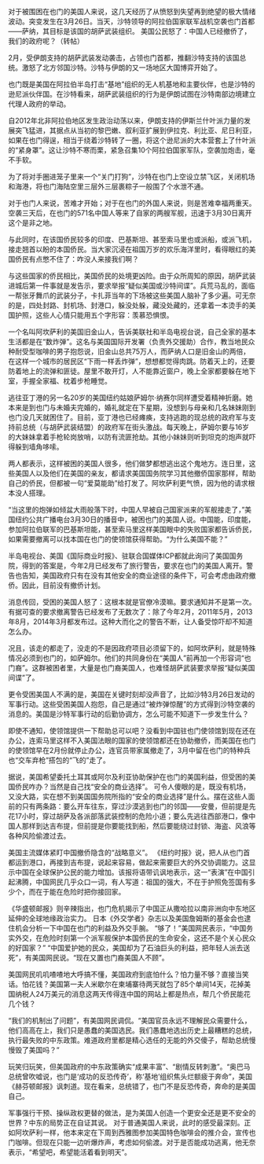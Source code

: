 对于被围困在也门的美国人来说，这几天经历了从愤怒到失望再到绝望的极大情绪波动。突变发生在3月26日。当天，沙特领导的阿拉伯国家联军战机空袭也门首都——萨纳，其目标是该国的胡萨武装组织。
美国公民怒了：中国人已经撤侨了，我们的政府呢？（转帖）


2月，受伊朗支持的胡萨武装发动袭击，占领也门首都，推翻沙特支持的该国总统。激怒了北方邻国沙特。沙特与伊朗的又一场地区大国博弈开始了。

也门既是美国在阿拉伯半岛打击“基地”组织的无人机基地和主要伙伴，也是沙特的逊尼派伙伴国。在沙特看来，胡萨武装组织的行为是伊朗试图在沙特南部边境建立代理人政府的举动。


自2012年北非阿拉伯地区发生政治动荡以来，伊朗支持的伊斯兰什叶派力量的发展突飞猛进，其据点从当初的黎巴嫩、叙利亚扩展到伊拉克、利比亚、尼日利亚，如果在也门得逞，相当于绕着沙特转了一圈，将这个逊尼派的大本营套上了什叶派的“紧身罩”。这让沙特不寒而栗，紧急召集10个阿拉伯国家军队，空袭加炮击，毫不手软。


为了将对手圈进笼子里来一个“关门打狗”，沙特在也门上空设立禁飞区，关闭机场和海港，将也门海陆空里三层外三层裹粽子一般围了个水泄不通。


对于也门人来说，苦难才开始；对于在也门的外国人来说，则是苦难幸福两重天。空袭三天后，在也门的571名中国人等来了自家的两艘军舰，迅速于3月30日离开这个是非之地。


与此同时，在该国侨民较多的印度、巴基斯坦、甚至索马里也或派船，或派飞机，接走翘首以盼的本国侨民。当大家沉浸在祖国万岁的欢乐海洋里时，看得眼红的美国侨民有点憋不住了：咋没人来接我们啊？

与这些国家的侨民相比，美国侨民的处境更凶险。由于众所周知的原因，胡萨武装进城后第一件事就是发告示，要求举报“疑似美国或沙特间谍”。兵荒马乱的，面临一帮张牙舞爪的武装分子，卡扎菲当年的下场被这些美国人脑补了多少遍。可无奈的是，四处封路、封机场、封港口，躲没处躲，藏没处藏的，还拿着一本烫手的美国护照，这些人心情只能用五个字形容：羡慕恐惧恨。


一个名叫阿坎萨利的美国旧金山人，告诉美联社和半岛电视台说，自己全家的基本生活都是在“数炸弹”。这名与美国国际开发署（负责外交援助）合作，教当地民众种耐受型咖啡的男子抱怨说，旧金山总共75万人，而萨纳人口是旧金山的两倍，在这样一个城市的居民区“下雨一样丢炸弹”，想想都觉得肉跳。防着天上的，还要防着地上的流弹和匪徒。屋里不敢开灯，人不能靠近窗户，晚上全家都要躲在地下室，手握全家福、枕着步枪睡觉。


逃往亚丁港的另一名20岁的美国纽约姑娘萨姆尔·纳赛尔同样遭受着精神折磨。她本来是到也门与未婚夫完婚的，婚礼就定在下星期，没想到与母亲和几名妹妹刚到也门没几天就困住了。目前，亚丁港也已经瘫痪，支持逃跑的现总统的政府军与支持前总统（与胡萨武装结盟）的政府军在街头激战。每天晚上，萨姆尔要与16岁的大妹妹拿着手枪轮岗放哨，以防有流匪抢劫。其他小妹妹则听到坦克的炮声就吓得躲到墙角哆嗦。

两人都表示，这样被困的美国人很多，他们做梦都想逃出这个鬼地方。连日里，这些美国人以及他们在美国的亲友，都请求美国国务院学习其他撤侨国家那样，帮助自己的侨民，但都被一句“爱莫能助”给打发了。阿坎萨利更气愤，因为他的请求根本没人搭理。



“当这里的炮弹如倾盆大雨般落下时，中国人早被自己国家派来的军舰接走了，”美国纽约公共广播电台3月30日的播音中，被困也门的美国人说。中国能，印度能，参加阿拉伯联军的巴基斯坦能，甚至索马里这样美国眼中的失败国家都告诉侨民，如果需要撤离可以找本国在也门的使领馆获得帮助。“为什么美国不能？”

半岛电视台、美国《国际商业时报》、驻联合国媒体ICP都就此询问了美国国务院，得到的答案是，今年2月已经发布了旅行警告，要求在也门的美国人离开。警告也告知，美国政府只有在没有其他安全的商业途径的条件下，可会考虑由政府撤侨。因此，目前没有撤侨计划。

消息传回，受困的美国人怒了：这根本就是官僚冷漠嘛。要求通知并不是第一次。有据可查的要求撤离警告已经发布了无数次了：除了今年2月，2011年5月，2013年8月，2014年3月都发布过。这种大而化之的警告不断，让人备受惊吓却不知道怎么办。

况且，该走的都走了，没走的不是因政府项目必须留下的，如阿坎萨利，就是特殊情况必须到也门的，如萨姆尔。他们的共同身份在“美国人”前再加一个形容词“也门裔”。这群被困者里，大量是也门裔美国人，也难怪胡萨武装要求举报“疑似美国间谍”了。

更令受困美国人不满的是，美国在关键时刻却没声音了，比如沙特3月26日发动的军事行动。这些受困美国人抱怨，自己是通过“被炸弹惊醒”的方式得到沙特空袭的消息的。美国是沙特军事行动的后勤协调方，怎么可能不知道下一步发生什么？

即使不通知，使领馆提供一下帮助总可以吧？没看到中国驻也门使领馆到现在还在办公，连索马里这样不入美国法眼的国家的使领馆都还在协助撤侨，而美国在也门的使领馆早在2月份就停止办公，连官员带家属撤走了，3月中留在也门的特种兵也“交车弃枪”搭包的“飞的”走了。

据说，美国希望委托土耳其或阿尔及利亚协助保护在也门的美国利益，但受困的美国侨民咋办？当然是自己找“安全的商业选择”。
可令人傻眼的是，既没有机场，又没大路，实在想不到美国国务院所指的“安全的商业选择”是什么。摆在这些人面前的只有两条路：要么开车往东，穿过沙漠逃到也门的邻国——安曼，但前提是先花17小时，穿过胡萨及各派部落武装控制的危险小道；要么先逃往西部港口，像中国人那样到达吉布提，但前提是你要能找到船，然后要能绕过封锁、海盗、风浪等各种风险偷渡过去。


美国主流媒体紧盯中国撤侨隐含的“战略意义”。
《纽约时报》说，把人从也门首都运到港口，再接到吉布提，说起来容易，做起来需要巨大的外交协调能力。这显示中国在全球保护公民的能力增加。该报将语带讥讽地表示，这一“表演”在中国引起沸腾，中国网民几乎众口一词，有人写道：祖国的强大，不在于护照免签国有多少个，而在于能在危险时把你接回家。

《华盛顿邮报》则辛辣指出，也门危机揭示了中国正从撒哈拉以南非洲向中东地区延伸的全球地缘政治实力。
日本《外交学者》杂志以及美国詹姆斯的基金会也逮住机会分析一下中国在也门的利益及外交手腕。
“够了！”美国网民表示，“中国务实外交，在危险时刻第一个派军舰保护本国侨民的生命安全，这还不是个关心民众的好国家？”
“中国爱护她的民众，美国却为了石油巨头的利益，把年轻人派去送死”，有美国网民说。“现在又置也门裔美国人不顾”。


美国网民叽叽喳喳地大呼搞不懂，美国政府到底怕什么？怕力量不够？直接当笑话。怕花钱？美国第一夫人米歇尔在柬埔寨待两天就包了85个单间14天，花掉美国纳税人24万美元的消息这两天传得连中国的网站上都是热点，帮几个侨民能花几个钱？

“我们的机制出了问题”，有美国网民调侃。“美国官员永远不理解民众需要什么，他们高高在上，我们只是愚蠢的美国选民。我们愚蠢地选出历史上最糟糕的总统，执行最失败的中东政策。难道政府里都是精心选任的无能的外交傻子，帮助总统慢慢毁了美国吗？”

玩笑归玩笑，但美国政府的中东政策确实“成果丰富”、“剧情反转刺激”。“奥巴马总统曾吹嘘说，也门是‘成功的反恐传奇’，称‘基地’组织焦头烂额疲于奔命”，美国《赫芬顿邮报》讽刺道。现在看来，总统错了，也门不是反恐传奇，奔命的是美国自己。

军事强行干预、操纵政权更替的做法，是为美国人创造一个更安全还是更不安全的世界？中东的局势正在自证其说。
对于普通美国人来说，此时的感受最深刻。正如阿坎萨利一样，他本来定在下周到西雅图参加美国特色咖啡会的推介会，宣传也门咖啡。但现在只能一边听爆炸声，考虑如何偷渡。对于是否能成功逃离，他无奈表示，“希望吧，希望能活着看到明天”。